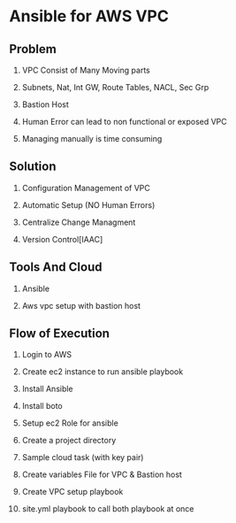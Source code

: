 # Ansible for AWS VPC

## Problem

1. VPC Consist of Many Moving parts

2. Subnets, Nat, Int GW, Route Tables, NACL, Sec Grp

3. Bastion Host

4. Human Error can lead to non functional or exposed VPC

5. Managing manually is time consuming

## Solution

1. Configuration Management of VPC

2. Automatic Setup (NO Human Errors)

3. Centralize Change Managment

4. Version Control[IAAC]

## Tools And Cloud

1. Ansible

2. Aws vpc setup with bastion host

## Flow of Execution

1. Login to AWS

2. Create ec2 instance to run ansible playbook

3. Install Ansible

4. Install boto

5. Setup ec2 Role for ansible

6. Create a project directory

7. Sample cloud task (with key pair)

8. Create variables File for VPC & Bastion host

9. Create VPC setup playbook

10. site.yml playbook to call both playbook at once
